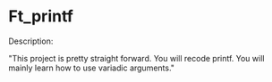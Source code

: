 # Ft_printf

Description:

"This project is pretty straight forward. You will recode printf. You will mainly learn how to use variadic arguments."